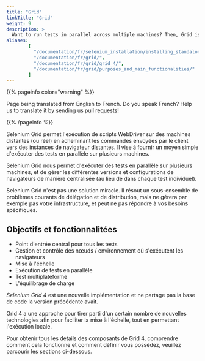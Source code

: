 ```yaml
---
title: "Grid"
linkTitle: "Grid"
weight: 9
description: >
  Want to run tests in parallel across multiple machines? Then, Grid is for you.
aliases: 
        [
          "/documentation/fr/selenium_installation/installing_standalone_server/",
          "/documentation/fr/grid/",
          "/documentation/fr/grid/grid_4/",
          "/documentation/fr/grid/purposes_and_main_functionalities/"
        ]
---
```


{{% pageinfo color="warning" %}}
<p class="lead">
   <i class="fas fa-language display-4"></i> 
   Page being translated from 
   English to French. Do you speak French? Help us to translate
   it by sending us pull requests!
</p>
{{% /pageinfo %}}

Selenium Grid permet l'exécution de scripts WebDriver sur 
des machines distantes (ou réel) en acheminant les commandes 
envoyées par le client vers des instances de navigateur distantes.
Il vise à fournir un moyen simple d'exécuter des tests 
en parallèle sur plusieurs machines.

Selenium Grid nous permet d'exécuter des tests en parallèle 
sur plusieurs machines, et de gérer les différentes versions 
et configurations de navigateurs de manière centralisée
(au lieu de dans chaque test individuel).

Selenium Grid n'est pas une solution miracle.
Il résout un sous-ensemble de problèmes courants 
de délégation et de distribution,
mais ne gérera par exemple pas votre infrastructure,
et peut ne pas répondre à vos besoins spécifiques.

## Objectifs et fonctionnalitées

* Point d'entrée central pour tous les tests
* Gestion et contrôle des nœuds / environnement où s'exécutent les navigateurs
* Mise à l'échelle
* Exécution de tests en parallèle
* Test multiplateforme
* L'équilibrage de charge

_Selenium Grid 4_ est une nouvelle implémentation et 
ne partage pas la base de code la version précédente avait.

Grid 4 a une approche pour tirer parti d'un 
certain nombre de nouvelles technologies afin
pour faciliter la mise à l'échelle, tout en permettant l'exécution locale.

Pour obtenir tous les détails des composants de Grid 4, 
comprendre comment cela fonctionne et comment définir
vous possédez, veuillez parcourir les sections ci-dessous.